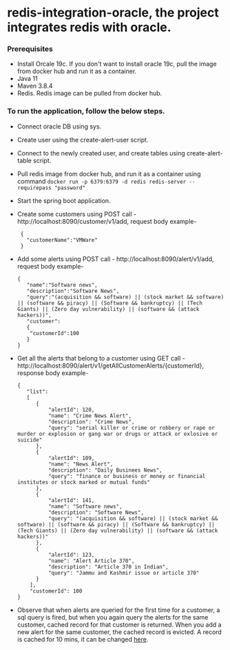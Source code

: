 # redis-integration-oracle, the project integrates redis with oracle.

### Prerequisites 
- Install Orcale 19c. If you don't want to install oracle 19c, pull the image from docker hub and run it as a container.
- Java 11
- Maven 3.8.4
- Redis. Redis image can be pulled from docker hub.

### To run the application, follow the below steps.
 - Connect oracle DB using sys.
 - Create user using the create-alert-user script.
 - Connect to the newly created user, and create tables using create-alert-table script.
 - Pull redis image from docker hub, and run it as a container using command ``docker run -p 6379:6379 -d redis redis-server --requirepass "password"``
 - Start the spring boot application.
 - Create some customers using POST call - http://localhost:8090/customer/v1/add, request body example-
      
        {
          "customerName":"VMWare"
        }

 - Add some alerts using POST call - http://localhost:8090/alert/v1/add, request body example-
  
       {
          "name":"Software news",
          "description":"Software News",
          "query":"(acquisition && software) || (stock market && software) || (software && piracy) || (Software && bankruptcy) || (Tech Giants) || (Zero day vulnerability) || (software && (attack hackers))",
          "customer":
          {
           "customerId":100
          }
       }
       
  - Get all the alerts that belong to a customer using GET call - http://localhost:8090/alert/v1/getAllCustomerAlerts/{customerId}, response body example-
        
        {
           "list": 
           [
              {
                  "alertId": 120,
                  "name": "Crime News Alert",
                  "description": "Crime News",
                  "query": "serial killer or crime or robbery or rape or murder or explosion or gang war or drugs or attack or exlosive or suicide"
              },
              {
                  "alertId": 109,
                  "name": "News Alert",
                  "description": "Daily Businees News",
                  "query": "finance or business or money or financial institutes or stock marked or mutual funds"
              },
              {
                  "alertId": 141,
                  "name": "Software news",
                  "description": "Software News",
                  "query": "(acquisition && software) || (stock market && software) || (software && piracy) || (Software && bankruptcy) || (Tech Giants) || (Zero day vulnerability) || (software && (attack hackers))"
              },
              {
                  "alertId": 123,
                  "name": "Alert Article 370",
                  "description": "Article 370 in Indian",
                  "query": "Jammu and Kashmir issue or article 370"
              }
            ],
            "customerId": 100
        }
        
        
   - Observe that when alerts are queried for the first time for a customer, a sql query is fired, but when you again query the alerts for the same customer, cached record for that customer is returned. When you add a new alert for the same customer, the cached record is evicted. A record is cached for 10 mins, it can be changed [here](https://github.com/getbharat/redis-integration-oracle/blob/master/src/main/resources/application.properties#L19).   


       
  
